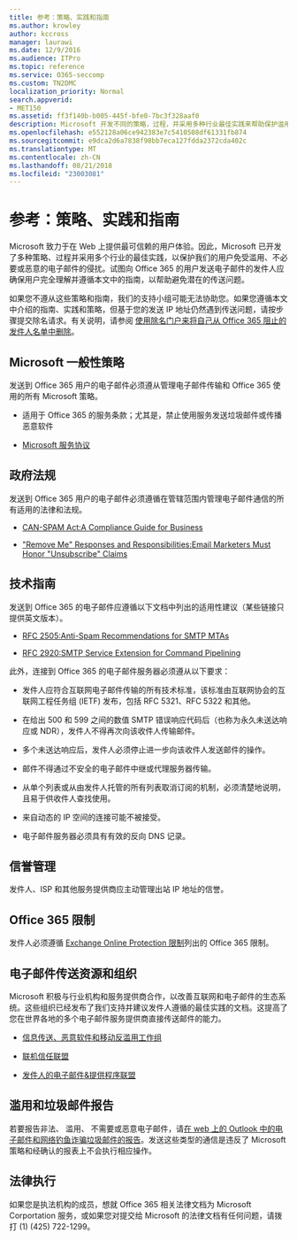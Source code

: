 ```yaml
---
title: 参考：策略、实践和指南
ms.author: krowley
author: kccross
manager: laurawi
ms.date: 12/9/2016
ms.audience: ITPro
ms.topic: reference
ms.service: O365-seccomp
ms.custom: TN2DMC
localization_priority: Normal
search.appverid:
- MET150
ms.assetid: ff3f140b-b005-445f-bfe0-7bc3f328aaf0
description: Microsoft 开发不同的策略，过程，并采用多种行业最佳实践来帮助保护滥用，不需要，或恶意电子邮件从我们的用户。
ms.openlocfilehash: e552128a06ce942383e7c5410508df61331fb874
ms.sourcegitcommit: e9dca2d6a7838f98bb7eca127fdda2372cda402c
ms.translationtype: MT
ms.contentlocale: zh-CN
ms.lasthandoff: 08/21/2018
ms.locfileid: "23003081"
---
```

# <a name="reference-policies-practices-and-guidelines"></a>参考：策略、实践和指南
  
Microsoft 致力于在 Web 上提供最可信赖的用户体验。因此，Microsoft 已开发了多种策略、过程并采用多个行业的最佳实践，以保护我们的用户免受滥用、不必要或恶意的电子邮件的侵扰。试图向 Office 365 的用户发送电子邮件的发件人应确保用户完全理解并遵循本文中的指南，以帮助避免潜在的传送问题。
  
如果您不遵从这些策略和指南，我们的支持小组可能无法协助您。如果您遵循本文中介绍的指南、实践和策略，但基于您的发送 IP 地址仍然遇到传送问题，请按步骤提交除名请求。有关说明，请参阅 [使用除名门户来将自己从 Office 365 阻止的发件人名单中删除](use-the-delist-portal-to-remove-yourself-from-the-office-365-blocked-senders-lis.md)。
  
## <a name="general-microsoft-policies"></a>Microsoft 一般性策略
<a name="GenMsftPolicies"> </a>

发送到 Office 365 用户的电子邮件必须遵从管理电子邮件传输和 Office 365 使用的所有 Microsoft 策略。
  
- 适用于 Office 365 的服务条款；尤其是，禁止使用服务发送垃圾邮件或传播恶意软件
    
- [Microsoft 服务协议](https://www.microsoft.com/servicesagreement/)
    
## <a name="governmental-regulations"></a>政府法规
<a name="GovtRegulations"> </a>

发送到 Office 365 用户的电子邮件必须遵循在管辖范围内管理电子邮件通信的所有适用的法律和法规。
  
- [CAN-SPAM Act:A Compliance Guide for Business](https://www.ftc.gov/tips-advice/business-center/guidance/can-spam-act-compliance-guide-business)
    
- ["Remove Me" Responses and Responsibilities:Email Marketers Must Honor "Unsubscribe" Claims](https://www.lawpublish.com/ftc-emai-marketers-unsubscribe-claims.mdl)
    
## <a name="technical-guidelines"></a>技术指南
<a name="TechGuidelines"> </a>

发送到 Office 365 的电子邮件应遵循以下文档中列出的适用性建议（某些链接只提供英文版本）。
  
- [RFC 2505:Anti-Spam Recommendations for SMTP MTAs](https://www.ietf.org/rfc/rfc2505.txt)
    
- [RFC 2920:SMTP Service Extension for Command Pipelining](https://www.ietf.org/rfc/rfc2920.txt)
    
此外，连接到 Office 365 的电子邮件服务器必须遵从以下要求：
  
- 发件人应符合互联网电子邮件传输的所有技术标准，该标准由互联网协会的互联网工程任务组 (IETF) 发布，包括 RFC 5321、RFC 5322 和其他。 
    
- 在给出 500 和 599 之间的数值 SMTP 错误响应代码后（也称为永久未送达响应或 NDR），发件人不得再次向该收件人传输邮件。
    
- 多个未送达响应后，发件人必须停止进一步向该收件人发送邮件的操作。
    
- 邮件不得通过不安全的电子邮件中继或代理服务器传输。
    
- 从单个列表或从由发件人托管的所有列表取消订阅的机制，必须清楚地说明，且易于供收件人查找使用。
    
- 来自动态的 IP 空间的连接可能不被接受。
    
- 电子邮件服务器必须具有有效的反向 DNS 记录。
    
## <a name="reputation-management"></a>信誉管理
<a name="RepManagement"> </a>

发件人、ISP 和其他服务提供商应主动管理出站 IP 地址的信誉。
  
## <a name="office-365-limits"></a>Office 365 限制
<a name="sectionSection4"> </a>

发件人必须遵循 [Exchange Online Protection 限制](https://technet.microsoft.com/library/exchange-online-protection-limits.aspx)列出的 Office 365 限制。
  
## <a name="email-delivery-resources-and-organizations"></a>电子邮件传送资源和组织
<a name="sectionSection5"> </a>

Microsoft 积极与行业机构和服务提供商合作，以改善互联网和电子邮件的生态系统。这些组织已经发布了我们支持并建议发件人遵循的最佳实践的文档。这提高了您在世界各地的多个电子邮件服务提供商直接传送邮件的能力。
  
- [信息传送、恶意软件和移动反滥用工作组](https://www.m3aawg.org/)
    
- [联机信任联盟](https://www.otalliance.org/resources)
    
- [发件人的电子邮件&amp;提供程序联盟](http://www.espcoalition.org/)
    
## <a name="abuse-and-spam-reporting"></a>滥用和垃圾邮件报告
<a name="AbuseSpamReports"> </a>

若要报告非法、 滥用、 不需要或恶意电子邮件，请[在 web 上的 Outlook 中的电子邮件和网络钓鱼诈骗垃圾邮件的报告](report-junk-email-and-phishing-scams-in-outlook-on-the-web-eop.md)。发送这些类型的通信是违反了 Microsoft 策略和经确认的报表上不会执行相应操作。
  
## <a name="law-enforcement"></a>法律执行
<a name="sectionSection7"> </a>

如果您是执法机构的成员，想就 Office 365 相关法律文档为 Microsoft Corportation 服务，或如果您对提交给 Microsoft 的法律文档有任何问题，请拨打 (1) (425) 722-1299。
  

